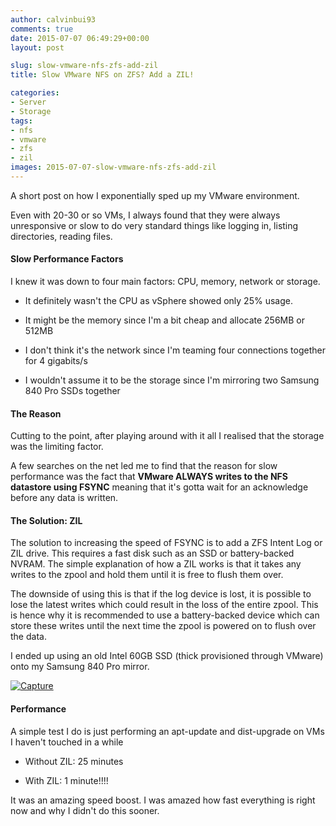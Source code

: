 ```yaml
---
author: calvinbui93
comments: true
date: 2015-07-07 06:49:29+00:00
layout: post

slug: slow-vmware-nfs-zfs-add-zil
title: Slow VMware NFS on ZFS? Add a ZIL!

categories:
- Server
- Storage
tags:
- nfs
- vmware
- zfs
- zil
images: 2015-07-07-slow-vmware-nfs-zfs-add-zil
---
```


A short post on how I exponentially sped up my VMware environment.

<!-- more -->

Even with 20-30 or so VMs, I always found that they were always unresponsive or slow to do very standard things like logging in, listing directories, reading files.


#### Slow Performance Factors


I knew it was down to four main factors: CPU, memory, network or storage.



	
  * It definitely wasn't the CPU as vSphere showed only 25% usage.

	
  * It might be the memory since I'm a bit cheap and allocate 256MB or 512MB

	
  * I don't think it's the network since I'm teaming four connections together for 4 gigabits/s

	
  * I wouldn't assume it to be the storage since I'm mirroring two Samsung 840 Pro SSDs together




#### The Reason


Cutting to the point, after playing around with it all I realised that the storage was the limiting factor.

A few searches on the net led me to find that the reason for slow performance was the fact that **VMware ALWAYS writes to the NFS datastore using FSYNC** meaning that it's gotta wait for an acknowledge before any data is written.


#### The Solution: ZIL


The solution to increasing the speed of FSYNC is to add a ZFS Intent Log or ZIL drive. This requires a fast disk such as an SSD or battery-backed NVRAM. The simple explanation of how a ZIL works is that it takes any writes to the zpool and hold them until it is free to flush them over.

The downside of using this is that if the log device is lost, it is possible to lose the latest writes which could result in the loss of the entire zpool. This is hence why it is recommended to use a battery-backed device which can store these writes until the next time the zpool is powered on to flush over the data.

I ended up using an old Intel 60GB SSD (thick provisioned through VMware) onto my Samsung 840 Pro mirror.

[![Capture](http://calvinbuiblog.files.wordpress.com/2015/07/capture.png)](http://calvinbuiblog.files.wordpress.com/2015/07/capture.png)


#### Performance<del></del>


A simple test I do is just performing an apt-update and dist-upgrade on VMs I haven't touched in a while



	
  * Without ZIL: 25 minutes

	
  * With ZIL: 1 minute!!!!


It was an amazing speed boost. I was amazed how fast everything is right now and why I didn't do this sooner.
